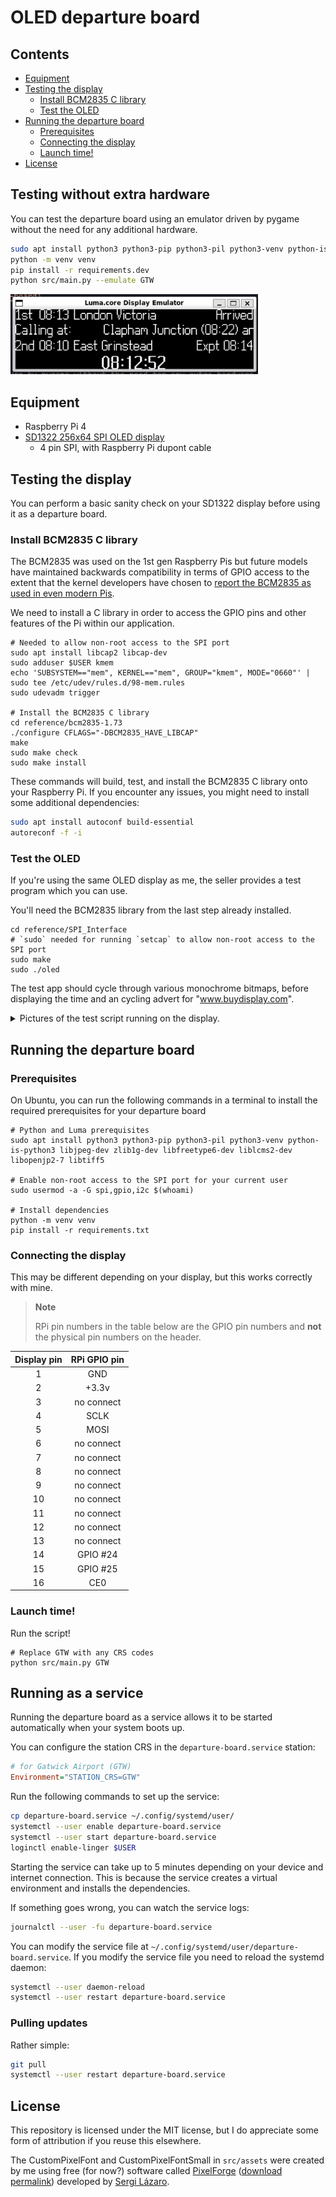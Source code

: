 # OLED departure board <!-- omit in toc -->

## Contents <!-- omit in toc -->

- [Equipment](#equipment)
- [Testing the display](#testing-the-display)
  - [Install BCM2835 C library](#install-bcm2835-c-library)
  - [Test the OLED](#test-the-oled)
- [Running the departure board](#running-the-departure-board)
  - [Prerequisites](#prerequisites)
  - [Connecting the display](#connecting-the-display)
  - [Launch time!](#launch-time)
- [License](#license)

## Testing without extra hardware

You can test the departure board using an emulator driven by pygame without the need for any additional hardware.

```bash
sudo apt install python3 python3-pip python3-pil python3-venv python-is-python3 libjpeg-dev zlib1g-dev libfreetype6-dev liblcms2-dev libopenjp2-7 libtiff5
python -m venv venv
pip install -r requirements.dev
python src/main.py --emulate GTW
```

<img height="128" src="./docs/img/emulator.png">

## Equipment

- Raspberry Pi 4
- [SD1322 256x64 SPI OLED display](https://www.buydisplay.com/yellow-3-2-inch-arduino-raspberry-pi-oled-display-module-256x64-spi)
  - 4 pin SPI, with Raspberry Pi dupont cable

## Testing the display

You can perform a basic sanity check on your SD1322 display before using it as a departure board.

### Install BCM2835 C library

The BCM2835 was used on the 1st gen Raspberry Pis but future models have maintained backwards compatibility in terms of GPIO access to the extent that the kernel developers have chosen to [report the BCM2835 as used in even modern Pis](https://forums.raspberrypi.com/viewtopic.php?t=245384).

We need to install a C library in order to access the GPIO pins and other features of the Pi within our application.

```
# Needed to allow non-root access to the SPI port
sudo apt install libcap2 libcap-dev
sudo adduser $USER kmem
echo 'SUBSYSTEM=="mem", KERNEL=="mem", GROUP="kmem", MODE="0660"' | sudo tee /etc/udev/rules.d/98-mem.rules
sudo udevadm trigger

# Install the BCM2835 C library
cd reference/bcm2835-1.73
./configure CFLAGS="-DBCM2835_HAVE_LIBCAP"
make
sudo make check
sudo make install
```

These commands will build, test, and install the BCM2835 C library onto your Raspberry Pi. If you encounter any issues, you might need to install some additional dependencies:

```bash
sudo apt install autoconf build-essential
autoreconf -f -i
```

### Test the OLED

If you're using the same OLED display as me, the seller provides a test program which you can use.

You'll need the BCM2835 library from the last step already installed.

```
cd reference/SPI_Interface
# `sudo` needed for running `setcap` to allow non-root access to the SPI port
sudo make
sudo ./oled
```

The test app should cycle through various monochrome bitmaps, before displaying the time and an cycling advert for "www.buydisplay.com".

<details>
<summary>Pictures of the test script running on the display.</summary>

![Display showing an image of various pandas, alongside text "www.buydisplay.com"](./docs/img/oled_test/pandas.jpg)

![Display the current time, alongside text "www.buydisplay.com"](./docs/img/oled_test/time.jpg)

</details>

## Running the departure board

### Prerequisites

On Ubuntu, you can run the following commands in a terminal to install the required prerequisites for your departure board

```
# Python and Luma prerequisites
sudo apt install python3 python3-pip python3-pil python3-venv python-is-python3 libjpeg-dev zlib1g-dev libfreetype6-dev liblcms2-dev libopenjp2-7 libtiff5

# Enable non-root access to the SPI port for your current user
sudo usermod -a -G spi,gpio,i2c $(whoami)

# Install dependencies
python -m venv venv
pip install -r requirements.txt
```

### Connecting the display

This may be different depending on your display, but this works correctly with mine.

> **Note**
>
> RPi pin numbers in the table below are the GPIO pin numbers and **not** the physical pin numbers on the header.

| Display pin | RPi GPIO pin |
| :---------: | :----------: |
|      1      |     GND      |
|      2      |    +3.3v     |
|      3      |  no connect  |
|      4      |     SCLK     |
|      5      |     MOSI     |
|      6      |  no connect  |
|      7      |  no connect  |
|      8      |  no connect  |
|      9      |  no connect  |
|     10      |  no connect  |
|     11      |  no connect  |
|     12      |  no connect  |
|     13      |  no connect  |
|     14      |   GPIO #24   |
|     15      |   GPIO #25   |
|     16      |     CE0      |

### Launch time!

Run the script!

```
# Replace GTW with any CRS codes
python src/main.py GTW
```

## Running as a service

Running the departure board as a service allows it to be started automatically when your system boots up.

You can configure the station CRS in the `departure-board.service` station:

```ini
# for Gatwick Airport (GTW)
Environment="STATION_CRS=GTW"
```

Run the following commands to set up the service:

```bash
cp departure-board.service ~/.config/systemd/user/
systemctl --user enable departure-board.service
systemctl --user start departure-board.service
loginctl enable-linger $USER
```

Starting the service can take up to 5 minutes depending on your device and internet connection. This is because the service creates a virtual environment and installs the dependencies.

If something goes wrong, you can watch the service logs:

```bash
journalctl --user -fu departure-board.service
```

You can modify the service file at `~/.config/systemd/user/departure-board.service`. If you modify the service file you need to reload the systemd daemon:

```bash
systemctl --user daemon-reload
systemctl --user restart departure-board.service
```

### Pulling updates

Rather simple:

```bash
git pull
systemctl --user restart departure-board.service
```

## License

This repository is licensed under the MIT license, but I do appreciate some form of attribution if you reuse this elsewhere.

The CustomPixelFont and CustomPixelFontSmall in `src/assets` were created by me using free (for now?) software called [PixelForge](https://www.pixel-forge.com/) ([download permalink](https://archive.org/details/pixel-forge-0.9b-windows-20221104)) developed by [Sergi Lázaro](https://www.sergilazaro.com/).
